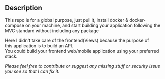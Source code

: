 ## Description
This repo is for a global purpose, just pull it, install docker & docker-compose on your machine, and start building your application following the MVC standard without including any package

Here I didn't take care of the frontend(Views) because the purpose of <br>
this application is to build an API.<br>
You could build your frontend web/mobile application using your preferred stack.<br>

_Please feel free to contribute or suggest any missing stuff or security issue you see so that I can fix it._
